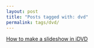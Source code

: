```yaml
---
layout: post
title: "Posts tagged with: dvd"
permalink: tags/dvd/
---
```

[How to make a slideshow in iDVD](/2011/08/how-to-make-slideshow-in-idvd)
